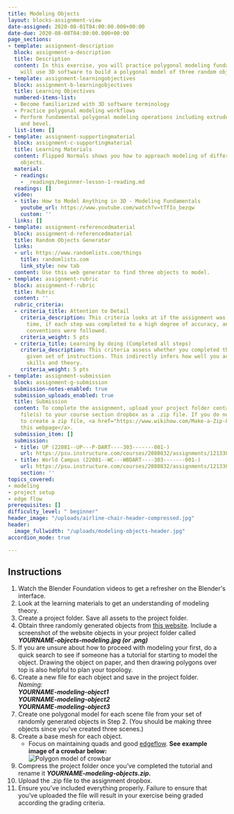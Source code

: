 ```yaml
---
title: Modeling Objects
layout: blocks-assignment-view
date-assigned: 2020-08-01T04:00:00.000+00:00
date-due: 2020-08-08T04:00:00.000+00:00
page_sections:
- template: assignment-description
  block: assignment-a-description
  title: Description
  content: In this exercise, you will practice polygonal modeling fundamentals and
    will use 3D software to build a polygonal model of three random objects.
- template: assignment-learningobjectives
  block: assignment-b-learningobjectives
  title: Learning Objectives
  numbered-items-list:
  - Become familiarized with 3D software terminology
  - Practice polygonal modeling workflows
  - Perform fundamental polygonal modeling operations including extrude, merge, bridge,
    and bevel.
  list-item: []
- template: assignment-supportingmaterial
  block: assignment-c-supportingmaterial
  title: Learning Materials
  content: Flipped Normals shows you how to approach modeling of different types of
    objects.
  material:
  - readings:
    - _readings/beginner-lesson-1-reading.md
  readings: []
  video:
  - title: How to Model Anything in 3D - Modeling Fundamentals
    youtube_url: https://www.youtube.com/watch?v=tTfIo_bezqw
    custom: ''
  links: []
- template: assignment-referencedmaterial
  block: assignment-d-referencedmaterial
  title: Random Objects Generator
  links:
  - url: https://www.randomlists.com/things
    title: randomlists.com
    link_style: new tab
  content: Use this web generator to find three objects to model.
- template: assignment-rubric
  block: assignment-f-rubric
  title: Rubric
  content: ''
  rubric_criteria:
  - criteria_title: Attention to Detail
    criteria_description: This criteria looks at if the assignment was submitted on
      time, if each step was completed to a high degree of accuracy, and if file naming
      conventions were followed.
    criteria_weight: 5 pts
  - criteria_title: Learning by doing (Completed all steps)
    criteria_description: This criteria assess whether you completed the assignment's
      given set of instructions. This indirectly infers how well you acquired foundational
      skills and theory.
    criteria_weight: 5 pts
- template: assignment-submission
  block: assignment-g-submission
  submission-notes-enabled: true
  submission_uploads_enabled: true
  title: Submission
  content: To complete the assignment, upload your project folder containing your
    file(s) to your course section dropbox as a .zip file. If you do not know how
    to create a zip file, <a href="https://www.wikihow.com/Make-a-Zip-File" title="">see
    this webpage</a>.
  submission_item: []
  submission:
  - title: UP (22081--UP---P-DART----303-------001-)
    url: https://psu.instructure.com/courses/2080832/assignments/12133049
  - title: World Campus (22081--WC---WBDART----303-------001-)
    url: https://psu.instructure.com/courses/2080832/assignments/12133049
    section: ''
topics_covered:
- modeling
- project setup
- edge flow
prerequisites: []
difficulty_level: " beginner"
header_image: "/uploads/airline-chair-header-compressed.jpg"
header:
  image_fullwidth: "/uploads/modeling-objects-header.jpg"
accordion_mode: true

---
```

## Instructions

 1. Watch the Blender Foundation videos to get a refresher on the Blender's interface.
 2. Look at the learning materials to get an understanding of modeling theory.
 3. Create a project folder. Save all assets to the project folder.
 4. Obtain three randomly generated objects from [this website](http://www.randomlists.com/things). Include a screenshot of the website objects in your project folder called **_YOURNAME-objects-modeling.jpg (or .png)_**
 5. If you are unsure about how to proceed with modeling your first, do a quick search to see if someone has a tutorial for starting to model the object. Drawing the object on paper, and then drawing polygons over top is also helpful to plan your topology.
 6. Create a new file for each object and save in the project folder.  
    _Naming:_  
    **_YOURNAME-modeling-object1_**  
    **_YOURNAME-modeling-object2_**  
    **_YOURNAME-modeling-object3_**
 7. Create one polygonal model for each scene file from your set of randomly generated objects in Step 2. (You should be making three objects since you’ve created three scenes.)
 8. Create a base mesh for each object.
    * Focus on maintaining quads and good [edgeflow](https://www.youtube.com/watch?v=Lip59doQQRk). **See example image of a crowbar below:**  
      ![Polygon model of crowbar](https://michaelcollins.xyz/3d-modeling-rendering-animation-sp20--oer/assets/exercise-images/maya-modeling-1.jpg)
 9. Compress the project folder once you’ve completed the tutorial and rename it **_YOURNAME-modeling-objects.zip._**
10. Upload the .zip file to the assignment dropbox.
11. Ensure you’ve included everything properly. Failure to ensure that you’ve uploaded the file will result in your exercise being graded according the grading criteria.